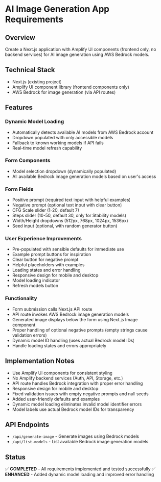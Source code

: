 # AI Image Generation App Requirements

## Overview
Create a Next.js application with Amplify UI components (frontend only, no backend services) for AI image generation using AWS Bedrock models.

## Technical Stack
- Next.js (existing project)
- Amplify UI component library (frontend components only)
- AWS Bedrock for image generation (via API routes)

## Features

### Dynamic Model Loading
- Automatically detects available AI models from AWS Bedrock account
- Dropdown populated with only accessible models
- Fallback to known working models if API fails
- Real-time model refresh capability

### Form Components
- Model selection dropdown (dynamically populated)
- All available Bedrock image generation models based on user's access

### Form Fields
- Positive prompt (required text input with helpful examples)
- Negative prompt (optional text input with clear button)
- CFG Scale slider (1-20, default 7)
- Steps slider (10-50, default 30, only for Stability models)
- Width/Height dropdowns (512px, 768px, 1024px, 1536px)
- Seed input (optional, with random generator button)

### User Experience Improvements
- Pre-populated with sensible defaults for immediate use
- Example prompt buttons for inspiration
- Clear button for negative prompt
- Helpful placeholders with examples
- Loading states and error handling
- Responsive design for mobile and desktop
- Model loading indicator
- Refresh models button

### Functionality
- Form submission calls Next.js API route
- API route invokes AWS Bedrock image generation models
- Generated image displays below the form using Next.js Image component
- Proper handling of optional negative prompts (empty strings cause validation errors)
- Dynamic model ID handling (uses actual Bedrock model IDs)
- Handle loading states and errors appropriately

## Implementation Notes
- Use Amplify UI components for consistent styling
- No Amplify backend services (Auth, API, Storage, etc.)
- API route handles Bedrock integration with proper error handling
- Responsive design for mobile and desktop
- Fixed validation issues with empty negative prompts and null seeds
- Added user-friendly defaults and examples
- Dynamic model loading eliminates invalid model identifier errors
- Model labels use actual Bedrock model IDs for transparency

## API Endpoints
- `/api/generate-image` - Generate images using Bedrock models
- `/api/list-models` - List available Bedrock image generation models

## Status
✅ **COMPLETED** - All requirements implemented and tested successfully
✅ **ENHANCED** - Added dynamic model loading and improved error handling
